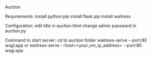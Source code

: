 Auction

Requirements:
install python
pip install flask
pip install waitress

Configuration: 
edit title in auction.html
change admin password in auction.py

Command to start server:
cd to auction folder 
waitress-serve --port:80 wsgi:app
or
waitress-serve --host=<your_vm_ip_address> --port:80 wsgi:app
